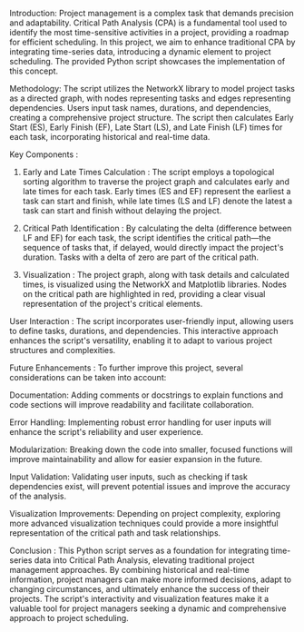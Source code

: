 Introduction: 
 Project management is a complex task that demands precision and adaptability. Critical Path Analysis (CPA) is a fundamental tool used to identify the most time-sensitive activities in a project, providing a roadmap for efficient scheduling. In this project, we aim to enhance traditional CPA by integrating time-series data, introducing a dynamic element to project scheduling. The provided Python script showcases the implementation of this concept.

Methodology: 
 The script utilizes the NetworkX library to model project tasks as a directed graph, with nodes representing tasks and edges representing dependencies. Users input task names, durations, and dependencies, creating a comprehensive project structure. The script then calculates Early Start (ES), Early Finish (EF), Late Start (LS), and Late Finish (LF) times for each task, incorporating historical and real-time data.

Key Components :
1. Early and Late Times Calculation :
The script employs a topological sorting algorithm to traverse the project graph and calculates early and late times for each task. Early times (ES and EF) represent the earliest a task can start and finish, while late times (LS and LF) denote the latest a task can start and finish without delaying the project.

2. Critical Path Identification :
By calculating the delta (difference between LF and EF) for each task, the script identifies the critical path—the sequence of tasks that, if delayed, would directly impact the project's duration. Tasks with a delta of zero are part of the critical path.

3. Visualization :
The project graph, along with task details and calculated times, is visualized using the NetworkX and Matplotlib libraries. Nodes on the critical path are highlighted in red, providing a clear visual representation of the project's critical elements.

User Interaction :
 The script incorporates user-friendly input, allowing users to define tasks, durations, and dependencies. This interactive approach enhances the script's versatility, enabling it to adapt to various project structures and complexities.

Future Enhancements :
 To further improve this project, several considerations can be taken into account:

 Documentation: Adding comments or docstrings to explain functions and code sections will improve readability and facilitate collaboration.

 Error Handling: Implementing robust error handling for user inputs will enhance the script's reliability and user experience.

 Modularization: Breaking down the code into smaller, focused functions will improve maintainability and allow for easier expansion in the future.

 Input Validation: Validating user inputs, such as checking if task dependencies exist, will prevent potential issues and improve the accuracy of the analysis.

 Visualization Improvements: Depending on project complexity, exploring more advanced visualization techniques could provide a more insightful representation of the critical path and task relationships.

Conclusion :
 This Python script serves as a foundation for integrating time-series data into Critical Path Analysis, elevating traditional project management approaches. By combining historical and real-time information, project managers can make more informed decisions, adapt to changing circumstances, and ultimately enhance the success of their projects. The script's interactivity and visualization features make it a valuable tool for project managers seeking a dynamic and comprehensive approach to project scheduling.
